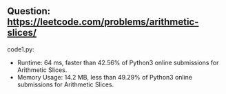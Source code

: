 ## Question: https://leetcode.com/problems/arithmetic-slices/

code1.py:
* Runtime: 64 ms, faster than 42.56% of Python3 online submissions for Arithmetic Slices.
* Memory Usage: 14.2 MB, less than 49.29% of Python3 online submissions for Arithmetic Slices.